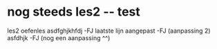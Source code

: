 # nog steeds les2 -- test
les2 oefenles
asdfghjkhfdj -FJ
laatste lijn aangepast -FJ (aanpassing 2)
asfdhjk -FJ (nog een aanpassing ^^)
